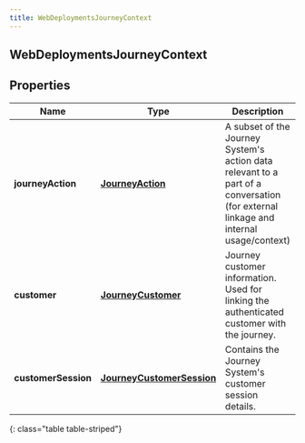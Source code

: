 ```yaml
---
title: WebDeploymentsJourneyContext
---
```

## WebDeploymentsJourneyContext


## Properties

| Name | Type | Description | Notes |
| ------------ | ------------- | ------------- | ------------- |
| **journeyAction** | <!----><!---->[**JourneyAction**](JourneyAction.html)<!----> | A subset of the Journey System's action data relevant to a part of a conversation (for external linkage and internal usage/context) |  [optional] |
| **customer** | <!----><!---->[**JourneyCustomer**](JourneyCustomer.html)<!----> | Journey customer information. Used for linking the authenticated customer with the journey.  |  [optional] |
| **customerSession** | <!----><!---->[**JourneyCustomerSession**](JourneyCustomerSession.html)<!----> | Contains the Journey System's customer session details. |  [optional] |
{: class="table table-striped"}



